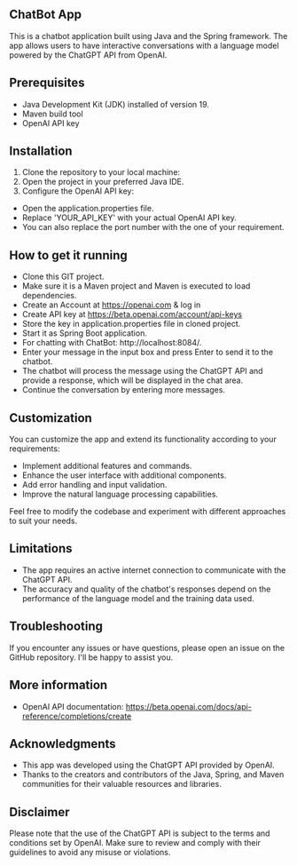 ## ChatBot App

This is a chatbot application built using Java and the Spring framework. The app allows users to have interactive conversations with a language model powered by the ChatGPT API from OpenAI.

## Prerequisites

- Java Development Kit (JDK) installed of version 19.
- Maven build tool
- OpenAI API key

## Installation

1. Clone the repository to your local machine:
2. Open the project in your preferred Java IDE.
3. Configure the OpenAI API key:
-  Open the application.properties file.
- Replace 'YOUR_API_KEY' with your actual OpenAI API key.
- You can also replace the port number with the one of your requirement.

## How to get it running

- Clone this GIT project.
- Make sure it is a Maven project and Maven is executed to load dependencies.
- Create an Account at https://openai.com & log in
- Create API key at https://beta.openai.com/account/api-keys
- Store the key in application.properties file in cloned project.
- Start it as Spring Boot application.
- For chatting with ChatBot: http://localhost:8084/.
- Enter your message in the input box and press Enter to send it to the chatbot.
- The chatbot will process the message using the ChatGPT API and provide a response, which will be displayed in the chat area.
- Continue the conversation by entering more messages.

## Customization

You can customize the app and extend its functionality according to your requirements:

- Implement additional features and commands.
- Enhance the user interface with additional components.
- Add error handling and input validation.
- Improve the natural language processing capabilities.

Feel free to modify the codebase and experiment with different approaches to suit your needs.

## Limitations

- The app requires an active internet connection to communicate with the ChatGPT API.
- The accuracy and quality of the chatbot's responses depend on the performance of the language model and the training data used.

## Troubleshooting

If you encounter any issues or have questions, please open an issue on the GitHub repository. I'll be happy to assist you.

## More information

- OpenAI API documentation: https://beta.openai.com/docs/api-reference/completions/create

## Acknowledgments

- This app was developed using the ChatGPT API provided by OpenAI.
- Thanks to the creators and contributors of the Java, Spring, and Maven communities for their valuable resources and libraries.

## Disclaimer

Please note that the use of the ChatGPT API is subject to the terms and conditions set by OpenAI. Make sure to review and comply with their guidelines to avoid any misuse or violations.
